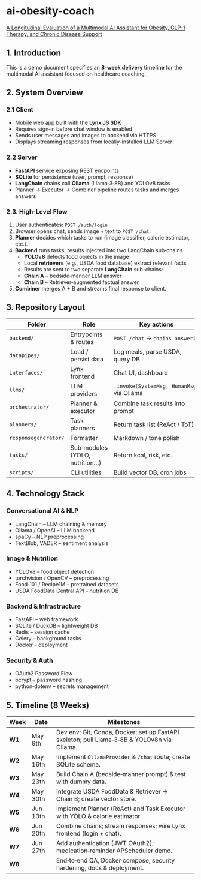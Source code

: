 # ai-obesity-coach
[A Longitudinal Evaluation of a Multimodal AI Assistant for Obesity, GLP-1 Therapy, and Chronic Disease Support](https://wavetulane-my.sharepoint.com/:w:/r/personal/aattia_tulane_edu/_layouts/15/Doc.aspx?sourcedoc=%7B7A767CFB-31F9-4106-A0CF-CB5A312EB333%7D&file=Longitudinal%20Evaluation%20of%20a%20Multimodal%20AI%20Assistant%20for%20Obesity.docx&wdLOR=cC94A69C8-B90E-2E45-B8FA-4A6EA4819842&fromShare=true&action=default&mobileredirect=true)

## 1. Introduction
This is a demo document specifies an **8‑week delivery timeline** for the multimodal AI assistant focused on healthcare coaching.

## 2. System Overview
### 2.1 Client
* Mobile web app built with the **Lynx JS SDK**  
* Requires sign‑in before chat window is enabled  
* Sends user messages and images to backend via HTTPS  
* Displays streaming responses from locally-installed LLM Server 

### 2.2 Server
* **FastAPI** service exposing REST endpoints  
* **SQLite** for persistence (user, prompt, response)  
* **LangChain** chains call **Ollama** (Llama‑3‑8B) and YOLOv8 tasks  
* Planner → Executor → Combiner pipeline routes tasks and merges answers  

### 2.3. High‑Level Flow
1. User authenticates: `POST /auth/login`  
2. Browser opens chat; sends image + text to `POST /chat`.  
3. **Planner** decides which tasks to run (image classifier, calorie estimator, etc.).  
4. **Backend** runs tasks; results injected into two LangChain sub‑chains  
   * **YOLOv8** detects food objects in the image  
   * Local **retrievers** (e.g., USDA food database) extract relevant facts  
   * Results are sent to two separate **LangChain** sub-chains:
   * **Chain A** – bedside‑manner LLM answer  
   * **Chain B** – Retriever‑augmented factual answer  
5. **Combiner** merges A + B and streams final response to client.  

## 3. Repository Layout

| Folder | Role | Key actions |
| ------ | ---- | ----------- |
| `backend/` | Entrypoints & routes | `POST /chat` → `chains.answer()` |
| `datapipes/` | Load / persist data | Log meals, parse USDA, query DB |
| `interfaces/` | Lynx frontend | Chat UI, dashboard |
| `llms/` | LLM providers | `.invoke(SystemMsg, HumanMsg)` via Ollama |
| `orchestrator/` | Planner & executor | Combine task results into prompt |
| `planners/` | Task planners | Return task list (ReAct / ToT) |
| `responsegenerator/` | Formatter | Markdown / tone polish |
| `tasks/` | Sub‑modules (YOLO, nutrition…) | Return kcal, risk, etc. |
| `scripts/` | CLI utilities | Build vector DB, cron jobs |

## 4. Technology Stack

### Conversational AI & NLP
* LangChain – LLM chaining & memory  
* Ollama / OpenAI – LLM backend  
* spaCy – NLP preprocessing  
* TextBlob, VADER – sentiment analysis  

### Image & Nutrition
* YOLOv8 – food object detection  
* torchvision / OpenCV – preprocessing  
* Food‑101 / Recipe1M – pretrained datasets  
* USDA FoodData Central API – nutrition DB  

### Backend & Infrastructure
* FastAPI – web framework  
* SQLite / DuckDB – lightweight DB  
* Redis – session cache  
* Celery – background tasks  
* Docker – deployment  

### Security & Auth
* OAuth2 Password Flow  
* bcrypt – password hashing  
* python‑dotenv – secrets management  


## 5. Timeline (8 Weeks)

| Week | Date |Milestones | 
| ---- | ---- |---------- |
| **W1** | May 9th |Dev env: Git, Conda, Docker; set up FastAPI skeleton; pull Llama‑3‑8B & YOLOv8n via Ollama. | 
| **W2** | May 16th |Implement `OllamaProvider` & `/chat` route; create SQLite schema. |
| **W3** | May 23th |Build Chain A (bedside‑manner prompt) & test with dummy data. |
| **W4** | May 30th |Integrate USDA FoodData & Retriever → Chain B; create vector store. |
| **W5** | Jun 13th |Implement Planner (ReAct) and Task Executor with YOLO & calorie estimator. |
| **W6** | Jun 20th |Combine chains; stream responses; wire Lynx frontend (login + chat). |
| **W7** | Jun 27th |Add authentication (JWT OAuth2); medication‑reminder APScheduler demo. |
| **W8** |  |End‑to‑end QA, Docker compose, security hardening, docs & deployment. |
